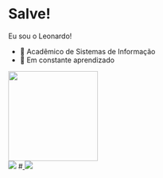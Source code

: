 <h1>Salve!</h1>

Eu sou o Leonardo! 
- 💾 Acadêmico de Sistemas de Informação
- 🧠 Em constante aprendizado

<div align="left">
  <a href="https://github.com/leopp18">
  <img height="180em" src="https://github-readme-stats.vercel.app/api/top-langs/?username=leopp18&layout=compact&langs_count=7&theme=dark"/>
</div>

<div>
<a href="https://www.linkedin.com/in/leonardo-peripolli-pereira-1a6724221/" target="_blank"> <img src="https://img.shields.io/badge/LinkedIn-0077B5?style=for-the-badge&logo=linkedin&logoColor=white target="_blank"></a>
#<a href="mailto:leoppereira8@gmail.com" target="_blank"> <img src="https://img.shields.io/badge/Gmail-D14836?style=for-the-badge&logo=gmail&logoColor=gray #target="_blank"></a>
</div>
